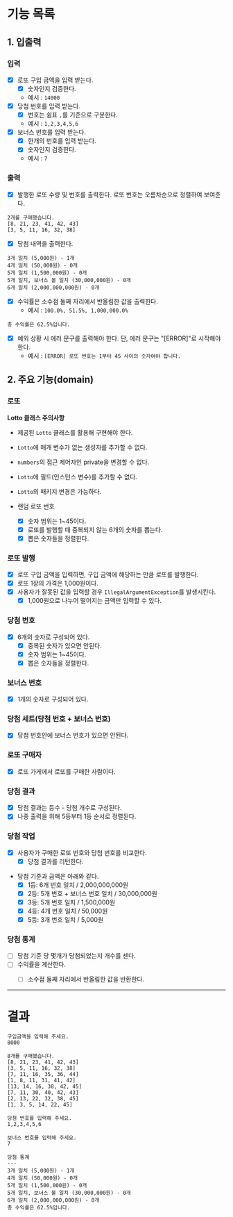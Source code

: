 # 기능 목록
## 1. 입출력
### 입력
- [X] 로또 구입 금액을 입력 받는다.
  - [X] 숫자인지 검증한다.
  - 예시 : `14000` 
- [X] 당첨 번호를 입력 받는다.
  - [X] 번호는 쉼표 `,`를 기준으로 구분한다.
  - 예시 : `1,2,3,4,5,6`
- [X] 보너스 번호를 입력 받는다.
  - [X] 한개의 번호를 입력 받는다.
  - [X] 숫자인지 검증한다.
  - 예시 : `7`

### 출력
- [X] 발행한 로또 수량 및 번호를 출력한다. 로또 번호는 오름차순으로 정렬하여 보여준다.
```
2개를 구매했습니다.
[8, 21, 23, 41, 42, 43] 
[3, 5, 11, 16, 32, 38] 
```
- [X] 당첨 내역을 출력한다.
```
3개 일치 (5,000원) - 1개
4개 일치 (50,000원) - 0개
5개 일치 (1,500,000원) - 0개
5개 일치, 보너스 볼 일치 (30,000,000원) - 0개
6개 일치 (2,000,000,000원) - 0개
```

- [X] 수익률은 소수점 둘째 자리에서 반올림한 값을 출력한다. 
  - 예시 : `100.0%, 51.5%, 1,000,000.0%`
```
총 수익률은 62.5%입니다.
```

- [X] 예외 상황 시 에러 문구를 출력해야 한다. 단, 에러 문구는 "[ERROR]"로 시작해야 한다.
  - 예시 : `[ERROR] 로또 번호는 1부터 45 사이의 숫자여야 합니다.`



## 2. 주요 기능(domain)
### 로또
**Lotto 클래스 주의사항**
- 제공된 `Lotto` 클래스를 활용해 구현해야 한다.
- `Lotto`에 매개 변수가 없는 생성자를 추가할 수 없다.
- `numbers`의 접근 제어자인 private을 변경할 수 없다.
- `Lotto`에 필드(인스턴스 변수)를 추가할 수 없다.
- `Lotto`의 패키지 변경은 가능하다.

- 랜덤 로또 번호
  - [X] 숫자 범위는 1~45이다.
  - [X] 로또를 발행할 때 중복되지 않는 6개의 숫자를 뽑는다.
  - [X] 뽑은 숫자들을 정렬한다.

### 로또 발행
- [X] 로또 구입 금액을 입력하면, 구입 금액에 해당하는 만큼 로또를 발행한다.
- [X] 로또 1장의 가격은 1,000원이다.
- [X] 사용자가 잘못된 값을 입력할 경우 `IllegalArgumentException`를 발생시킨다.
    - [X] 1,000원으로 나누어 떨어지는 금액만 입력할 수 있다.

### 당첨 번호
- [X] 6개의 숫자로 구성되어 있다.
  - [X] 중복된 숫자가 있으면 안된다.
  - [X] 숫자 범위는 1~45이다.
  - [X] 뽑은 숫자들을 정렬한다.

### 보너스 번호
- [X] 1개의 숫자로 구성되어 있다.

### 당첨 세트(당첨 번호 + 보너스 번호)
- [X] 당첨 번호안에 보너스 번호가 있으면 안된다.

### 로또 구매자
- [X] 로또 가게에서 로또를 구매한 사람이다.

### 당첨 결과
- [X] 당첨 결과는 등수 - 당첨 개수로 구성된다.
- [X] 나중 출력을 위해 5등부터 1등 순서로 정렬된다. 

### 당첨 작업
- [X] 사용자가 구매한 로또 번호와 당첨 번호를 비교한다. 
  - [X] 당첨 결과를 리턴한다.

- 당첨 기준과 금액은 아래와 같다.
    - [X] 1등: 6개 번호 일치 / 2,000,000,000원
    - [X] 2등: 5개 번호 + 보너스 번호 일치 / 30,000,000원
    - [X] 3등: 5개 번호 일치 / 1,500,000원
    - [X] 4등: 4개 번호 일치 / 50,000원
    - [X] 5등: 3개 번호 일치 / 5,000원

### 당첨 통계
- [ ] 당첨 기준 당 몇개가 당첨되었는지 개수를 센다.
- [ ] 수익률을 계산한다.
  - [ ] 소수점 둘째 자리에서 반올림한 값을 반환한다.


---
# 결과
```text
구입금액을 입력해 주세요.
8000

8개를 구매했습니다.
[8, 21, 23, 41, 42, 43] 
[3, 5, 11, 16, 32, 38] 
[7, 11, 16, 35, 36, 44] 
[1, 8, 11, 31, 41, 42] 
[13, 14, 16, 38, 42, 45] 
[7, 11, 30, 40, 42, 43] 
[2, 13, 22, 32, 38, 45] 
[1, 3, 5, 14, 22, 45]

당첨 번호를 입력해 주세요.
1,2,3,4,5,6

보너스 번호를 입력해 주세요.
7

당첨 통계
---
3개 일치 (5,000원) - 1개
4개 일치 (50,000원) - 0개
5개 일치 (1,500,000원) - 0개
5개 일치, 보너스 볼 일치 (30,000,000원) - 0개
6개 일치 (2,000,000,000원) - 0개
총 수익률은 62.5%입니다.
```